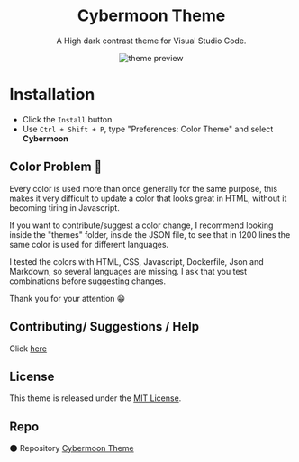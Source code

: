 <div align="center">

# Cybermoon Theme

A High dark contrast theme for Visual Studio Code.

![theme preview](https://i.imgur.com/0vz6SoT.png)

</div>

# Installation

- Click the `Install` button
- Use `Ctrl + Shift + P`, type "Preferences: Color Theme" and select **Cybermoon**

## Color Problem 👻

Every color is used more than once generally for the same purpose, this makes it very difficult to update a color that looks great in HTML, without it becoming tiring in Javascript.

If you want to contribute/suggest a color change, I recommend looking inside the "themes" folder, inside the JSON file, to see that in 1200 lines the same color is used for different languages.

I tested the colors with HTML, CSS, Javascript, Dockerfile, Json and Markdown, so several languages are missing. I ask that you test combinations before suggesting changes.

Thank you for your attention 😁

## Contributing/ Suggestions / Help

Click [here](https://github.com/julianoventola/cybermoon/issues)

## License

This theme is released under the [MIT License](https://opensource.org/license/mit/).

## Repo

🌑 Repository [Cybermoon Theme](https://github.com/julianoventola/cybermoon)
